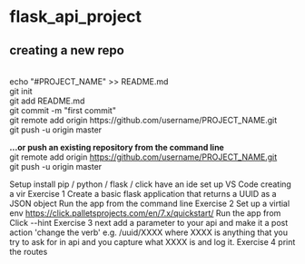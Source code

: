 # flask_api_project

<h2>creating a new repo</h2><br/>
echo "#PROJECT_NAME" >> README.md<br/>
git init<br/>
git add README.md<br/>
git commit -m "first commit"<br/>
git remote add origin https://github.com/username/PROJECT_NAME.git<br/>
git push -u origin master<br/>

<b>…or push an existing repository from the command line</b><br/>
git remote add origin https://github.com/username/PROJECT_NAME.git<br/>
git push -u origin master

Setup 
    install pip / python / flask / click 
    have an ide set up VS Code
    creating a vir
Exercise 1
    Create a basic flask application that returns a UUID as a JSON object
    Run the app from the command line
Exercise 2
    Set up a virtial env https://click.palletsprojects.com/en/7.x/quickstart/
    Run the app from Click --hint
Exercise 3
    next add a parameter to your api and make it a post action 'change the verb'
    e.g. /uuid/XXXX where XXXX is anything that you try to ask for in api and you capture what XXXX is and log it.
Exercise 4
    print the routes 





